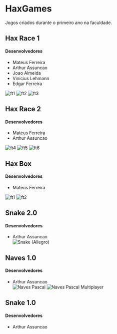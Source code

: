 HaxGames
========

Jogos criados durante o primeiro ano na faculdade.

## Hax Race 1
#### Desenvolvedores
* Mateus Ferreira
* Arthur Assuncao
* Joao Almeida
* Vinicius Lehmann
* Edgar Ferreira

![ft1](https://raw.github.com/mtsferreirasilva/HaxGames/master/screenshots/HR1-1.jpg)
![ft2](https://raw.github.com/mtsferreirasilva/HaxGames/master/screenshots/HR1-2.jpg)
![ft3](https://raw.github.com/mtsferreirasilva/HaxGames/master/screenshots/HR1-3.jpg)

## Hax Race 2
#### Desenvolvedores
* Mateus Ferreira
* Arthur Assuncao

![ft4](https://raw.github.com/mtsferreirasilva/HaxGames/master/screenshots/HR2-1.jpg)
![ft5](https://raw.github.com/mtsferreirasilva/HaxGames/master/screenshots/HR2-2.jpg)
![ft6](https://raw.github.com/mtsferreirasilva/HaxGames/master/screenshots/HR2-3.jpg)

## Hax Box
#### Desenvolvedores
* Mateus Ferreira

![ft1](https://raw.github.com/mtsferreirasilva/HaxGames/master/screenshots/HB-1.jpg)
![ft2](https://raw.github.com/mtsferreirasilva/HaxGames/master/screenshots/HB-2.jpg)

## Snake 2.0
#### Desenvolvedores
* Arthur Assuncao<br>
![Snake (Allegro)](https://raw.github.com/arthurassuncao/HaxGames/master/screenshots/Snake_allegro-1.png)

## Naves 1.0
#### Desenvolvedores
* Arthur Assuncao<br>
![Naves Pascal](https://raw.github.com/arthurassuncao/HaxGames/master/screenshots/Naves_pascal-1.png)
![Naves Pascal Multiplayer](https://raw.github.com/arthurassuncao/HaxGames/master/screenshots/Naves_pascal-2.png)

## Snake 1.0
#### Desenvolvedores
* Arthur Assuncao
